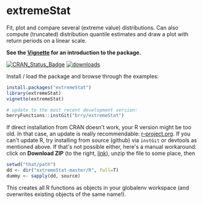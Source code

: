 extremeStat
===========

Fit, plot and compare several (extreme value) distributions. 
Can also compute (truncated) distribution quantile estimates and draw a plot with return periods on a linear scale.

**See the [Vignette](https://cran.r-project.org/web/packages/extremeStat/vignettes/extremeStat.html) for an introduction to the package.**

[![CRAN_Status_Badge](http://www.r-pkg.org/badges/version/extremeStat)](http://cran.r-project.org/package=extremeStat) [![downloads](http://cranlogs.r-pkg.org/badges/extremeStat)](http://www.r-pkg.org/services)

Install / load the package and browse through the examples:
```R
install.packages("extremeStat")
library(extremeStat)
vignette(extremeStat)

# update to the most recent development version:
berryFunctions::instGit("brry/extremeStat")
```

If direct installation from CRAN doesn't work, your R version might be too old. In that case, an update is really recommendable: [r-project.org](http://www.r-project.org/). If you can't update R, try installing from source (github) via `instGit` or devtools as mentioned above. If that's not possible either, here's a manual workaround:
click on **Download ZIP** (to the right, [link](https://github.com/brry/extremeStat/archive/master.zip)), unzip the file to some place, then
```R
setwd("that/path")
dd <- dir("extremeStat-master/R", full=T)
dummy <- sapply(dd, source)
```
This creates all R functions as objects in your globalenv workspace (and overwrites existing objects of the same name!).
